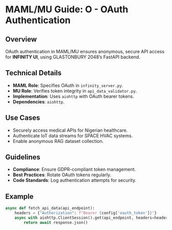 # MAML/MU Guide: O - OAuth Authentication

## Overview
OAuth authentication in MAML/MU ensures anonymous, secure API access for **INFINITY UI**, using GLASTONBURY 2048’s FastAPI backend.

## Technical Details
- **MAML Role**: Specifies OAuth in `infinity_server.py`.
- **MU Role**: Verifies token integrity in `api_data_validator.py`.
- **Implementation**: Uses `aiohttp` with OAuth bearer tokens.
- **Dependencies**: `aiohttp`.

## Use Cases
- Securely access medical APIs for Nigerian healthcare.
- Authenticate IoT data streams for SPACE HVAC systems.
- Enable anonymous RAG dataset collection.

## Guidelines
- **Compliance**: Ensure GDPR-compliant token management.
- **Best Practices**: Rotate OAuth tokens regularly.
- **Code Standards**: Log authentication attempts for security.

## Example
```python
async def fetch_api_data(api_endpoint):
    headers = {"Authorization": f"Bearer {config['oauth_token']}"}
    async with aiohttp.ClientSession().get(api_endpoint, headers=headers) as response:
        return await response.json()
```